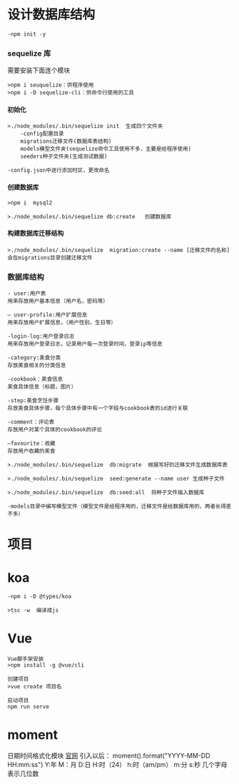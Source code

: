 # 设计数据库结构

    -npm init -y

### sequelize 库

需要安装下面连个模块

    >npm i seuquelize：供程序使用
    >npm i -D sequelize-cli：供命令行使用的工具

#### 初始化
    >./node_modules/.bin/sequelize init  生成四个文件夹
        -config配置目录
        migrations迁移文件(数据库表结构)
        models模型文件夹(sequelize命令工具使用不多，主要是给程序使用)
        seeders种子文件夹(生成测试数据)

    -config.json中进行添加时区，更改命名

#### 创建数据库

    >npm i  mysql2

    >./node_modules/.bin/sequelize db:create   创建数据库

#### 构建数据库迁移结构

    >./node_modules/.bin/sequelize  migration:create --name [迁移文件的名称] 会在migrations目录创建迁移文件

### 数据库结构
    - user:用户表
    用来存放用户基本信息（用户名，密码等）

    — user-profile:用户扩展信息
    用来存放用户扩展信息，（用户性别，生日等）

    -login-log:用户登录日志
    用来存放用户登录日志，记录用户每一次登录时间，登录ip等信息

    -category:美食分类
    存放美食相关的分类信息

    -cookbook：美食信息
    美食具体信息（标题，图片）

    -step:美食烹饪步骤
    存放美食具体步骤，每个具体步骤中有一个字段与cookbook表的id进行关联

    -comment：评论表
    存放用户对某个具体的cookbook的评论

    —favourite：收藏
    存放用户收藏的美食

    >./node_modules/.bin/sequelize  db:migrate  根据写好的迁移文件生成数据库表

    >./node_modules/.bin/sequelize  seed:generate --name user 生成种子文件

    >./node_modules/.bin/sequelize  db:seed:all  将种子文件插入数据库

    -models目录中编写模型文件（模型文件是给程序用的，迁移文件是给数据库用的，两者长得差不多）

# 项目

# koa

    -npm i -D @types/koa

    >tsc -w  编译成js

# Vue

    Vue脚手架安装
    >npm install -g @vue/cli

    创建项目
    >vue create 项目名

    启动项目
    npm run serve

# moment
日期时间格式化模块
[官网](https://momentjs.com/)
引入以后：
moment().format("YYYY-MM-DD HH:mm:ss")
Y:年  M：月  D:日  H:时（24） h:时（am/pm） m:分 s:秒
几个字母表示几位数


